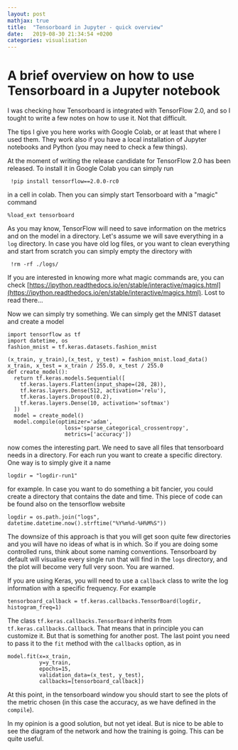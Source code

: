 ```yaml
---
layout: post
mathjax: true
title:  "Tensorboard in Jupyter - quick overview"
date:   2019-08-30 21:34:54 +0200
categories: visualisation
---
```


# A brief overview on how to use Tensorboard in a Jupyter notebook

I was checking how Tensorboard is integrated with TensorFlow 2.0, and so
I tought to write a few notes on how to use it. Not that difficult.

The tips I give you here works with Google Colab, or at least that
where I used them. They work also if you have a local installation of
Jupyter notebooks and Python (you may need to check a few things).

At the moment of writing the release candidate for TensorFlow 2.0 has been
released. To install it in Google Colab you can simply run

     !pip install tensorflow==2.0.0-rc0

in a cell in colab. Then you can simply start Tensorboard with a "magic" command

    %load_ext tensorboard

As you may know, TensorFlow will need to save information on the metrics and on
the model in a directory. Let's assume we will save everything in a ```log```
directory. In case you have old log files, or you want to clean everything and
start from scratch you can simply empty the directory with

     !rm -rf ./logs/

If you are interested in knowing more what magic commands are, you can check
[https://ipython.readthedocs.io/en/stable/interactive/magics.html](https://ipython.readthedocs.io/en/stable/interactive/magics.html). Lost to read there...

Now we can simply try something. We can simply get the MNIST dataset and create a model

    import tensorflow as tf
    import datetime, os
    fashion_mnist = tf.keras.datasets.fashion_mnist

    (x_train, y_train),(x_test, y_test) = fashion_mnist.load_data()
    x_train, x_test = x_train / 255.0, x_test / 255.0
    def create_model():
      return tf.keras.models.Sequential([
        tf.keras.layers.Flatten(input_shape=(28, 28)),
        tf.keras.layers.Dense(512, activation='relu'),
        tf.keras.layers.Dropout(0.2),
        tf.keras.layers.Dense(10, activation='softmax')
      ])
      model = create_model()
      model.compile(optimizer='adam',
                      loss='sparse_categorical_crossentropy',
                      metrics=['accuracy'])

now comes the interesting part. We need to save all files that tensorboard
needs in a directory. For each run you want to create a specific directory.
One way is to simply give it a name

    logdir = "logdir-run1"

for example. In case you want to do something a bit fancier, you could
create a directory that contains the date and time. This piece of code
can be found also on the tensorflow website

    logdir = os.path.join("logs", datetime.datetime.now().strftime("%Y%m%d-%H%M%S"))

The downsize of this approach is that you will get soon quite few directories
and you will have no ideas of what is in which. So if you are doing some
controlled runs, think about some naming conventions. Tensorboard by default
will visualise every single run that will find in the ```logs``` directory, and
the plot will become very full very soon. You are warned.

If you are using Keras, you will need to use a ```callback``` class to write
the log information with a specific frequency. For example

    tensorboard_callback = tf.keras.callbacks.TensorBoard(logdir, histogram_freq=1)

The class ```tf.keras.callbacks.TensorBoard``` inherits from
```tf.keras.callbacks.Callback```. That means that in principle you can customize
it. But that is something for another post. The last point you need to
pass it to the ```fit``` method with the ```callbacks``` option, as in

    model.fit(x=x_train,
              y=y_train,
              epochs=15,
              validation_data=(x_test, y_test),
              callbacks=[tensorboard_callback])

At this point, in the tensorboard window you should start to see the plots
of the metric chosen (in this case the accuracy, as we have defined in the
```compile```).

In my opinion is a good solution, but not yet ideal. But is nice to be able
to see the diagram of the network and how the training is going. This can be quite useful.
